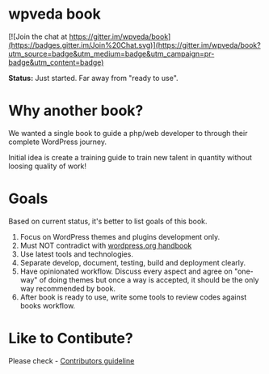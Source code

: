wpveda book
===========

[![Join the chat at https://gitter.im/wpveda/book](https://badges.gitter.im/Join%20Chat.svg)](https://gitter.im/wpveda/book?utm_source=badge&utm_medium=badge&utm_campaign=pr-badge&utm_content=badge)

**Status:** Just started. Far away from "ready to use".

Why another book?
=================

We wanted a single book to guide a php/web developer to through their complete WordPress journey.

Initial idea is create a training guide to train new talent in quantity without loosing quality of work!

Goals
======

Based on current status, it's better to list goals of this book.

1. Focus on WordPress themes and plugins development only.
2. Must NOT contradict with [wordpress.org handbook](https://make.wordpress.org/core/handbook/)
3. Use latest tools and technologies.
4. Separate develop, document, testing, build and deployment clearly.
5. Have opinionated workflow. Discuss every aspect and agree on "one-way" of doing themes but once a way is accepted, it should be the only way recommended by book.
6. After book is ready to use, write some tools to review codes against books workflow.

Like to Contibute?
===================

Please check - [Contributors guideline](https://github.com/wpveda/book/blob/master/CONTRIBUTING.md)
